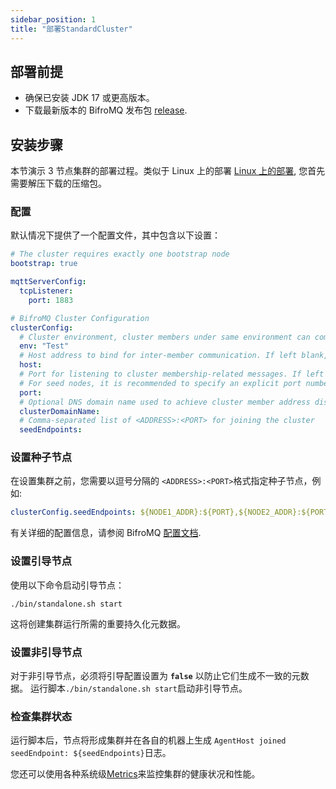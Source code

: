 ```yaml
---
sidebar_position: 1
title: "部署StandardCluster"
---
```


## 部署前提

* 确保已安装 JDK 17 或更高版本。
* 下载最新版本的 BifroMQ 发布包 [release](https://github.com/bifromqio/bifromq/releases).

## 安装步骤

本节演示 3 节点集群的部署过程。类似于 Linux 上的部署 [Linux 上的部署](../02_installation/2_linux.md), 您首先需要解压下载的压缩包。

### 配置
默认情况下提供了一个配置文件，其中包含以下设置：

```yaml
# The cluster requires exactly one bootstrap node
bootstrap: true

mqttServerConfig:
  tcpListener:
    port: 1883

# BifroMQ Cluster Configuration
clusterConfig:
  # Cluster environment, cluster members under same environment can communicate with each other
  env: "Test"
  # Host address to bind for inter-member communication. If left blank, a site-local address will be used if available
  host:
  # Port for listening to cluster membership-related messages. If left blank, the operating system will automatically choose an available port.
  # For seed nodes, it is recommended to specify an explicit port number to simplify the cluster building process.
  port:
  # Optional DNS domain name used to achieve cluster member address discovery, can be used in K8S environment deployment
  clusterDomainName:
  # Comma-separated list of <ADDRESS>:<PORT> for joining the cluster
  seedEndpoints:
```

### 设置种子节点

在设置集群之前，您需要以逗号分隔的 `<ADDRESS>:<PORT>`格式指定种子节点，例如:

```yaml
clusterConfig.seedEndpoints: ${NODE1_ADDR}:${PORT},${NODE2_ADDR}:${PORT},${NODE3_ADDR}:${PORT}
```
有关详细的配置信息，请参阅 BifroMQ [配置文档](../07_admin_guide/01_configuration/1_config_file_manual.md).

### 设置引导节点
使用以下命令启动引导节点：
```shell
./bin/standalone.sh start
```
这将创建集群运行所需的重要持久化元数据。

### 设置非引导节点
对于非引导节点，必须将引导配置设置为 **`false`** 以防止它们生成不一致的元数据。
运行脚本`./bin/standalone.sh start`启动非引导节点。

### 检查集群状态

运行脚本后，节点将形成集群并在各自的机器上生成 `AgentHost joined seedEndpoint: ${seedEndpoints}`日志。

您还可以使用各种系统级[Metrics](../07_admin_guide/03_observability/metrics/intro.md)来监控集群的健康状况和性能。